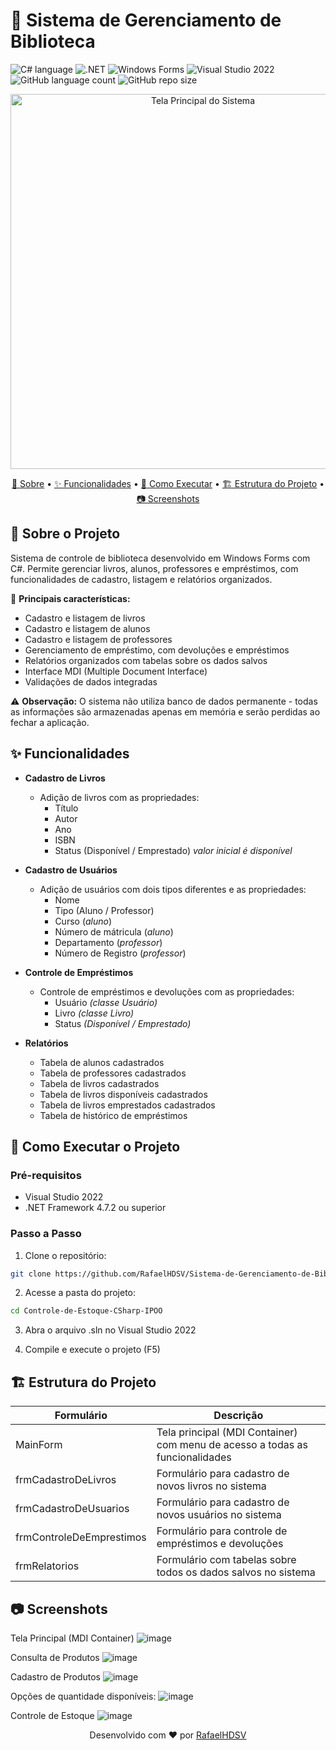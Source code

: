 # 📙 Sistema de Gerenciamento de Biblioteca

![C# language](https://img.shields.io/badge/C%23-239120?style=for-the-badge&logo=csharp&logoColor=white)
![.NET](https://img.shields.io/badge/.NET-512BD4?style=for-the-badge&logo=dotnet&logoColor=white)
![Windows Forms](https://img.shields.io/badge/Windows%20Forms-0078D4?style=for-the-badge&logo=windows&logoColor=white)
![Visual Studio 2022](https://img.shields.io/badge/Visual_Studio-5C2D91?style=for-the-badge&logo=visual%20studio&logoColor=white)
![GitHub language count](https://img.shields.io/github/languages/count/RafaelHDSV/Sistema-de-Gerenciamento-de-Biblioteca?style=for-the-badge)
![GitHub repo size](https://img.shields.io/github/repo-size/RafaelHDSV/Sistema-de-Gerenciamento-de-Biblioteca?style=for-the-badge)

<p align="center">
  <img src="https://github.com/user-attachments/assets/86f75661-ebb2-4f13-a40a-62d76fbbf9f8" alt="Tela Principal do Sistema" width="600">
</p>

<p align="center">
    <a href="#about">📌 Sobre</a> • 
    <a href="#features">✨ Funcionalidades</a> • 
    <a href="#started">🚀 Como Executar</a> • 
    <a href="#structure">🏗️ Estrutura do Projeto</a> • 
    <a href="#screenshots">📷 Screenshots</a>
</p>

<h2 id="about">📌 Sobre o Projeto</h2>

Sistema de controle de biblioteca desenvolvido em Windows Forms com C#. Permite gerenciar livros, alunos, professores e empréstimos, com funcionalidades de cadastro, listagem e relatórios organizados.

🔹 **Principais características:**
- Cadastro e listagem de livros
- Cadastro e listagem de alunos
- Cadastro e listagem de professores
- Gerenciamento de empréstimo, com devoluções e empréstimos
- Relatórios organizados com tabelas sobre os dados salvos
- Interface MDI (Multiple Document Interface)
- Validações de dados integradas

⚠️ **Observação:** O sistema não utiliza banco de dados permanente - todas as informações são armazenadas apenas em memória e serão perdidas ao fechar a aplicação.

<h2 id="features">✨ Funcionalidades</h2>

- **Cadastro de Livros**
  - Adição de livros com as propriedades:
    - Título
    - Autor
    - Ano
    - ISBN
    - Status (Disponível / Emprestado) _valor inicial é disponível_
  
- **Cadastro de Usuários**
  - Adição de usuários com dois tipos diferentes e as propriedades:
    - Nome
    - Tipo (Aluno / Professor)
    - Curso (_aluno_)
    - Número de mátricula (_aluno_)
    - Departamento (_professor_)
    - Número de Registro (_professor_)

- **Controle de Empréstimos**
  - Controle de empréstimos e devoluções com as propriedades:
    - Usuário _(classe Usuário)_
    - Livro _(classe Livro)_
    - Status _(Disponível / Emprestado)_

- **Relatórios**
  - Tabela de alunos cadastrados
  - Tabela de professores cadastrados
  - Tabela de livros cadastrados
  - Tabela de livros disponíveis cadastrados
  - Tabela de livros emprestados cadastrados
  - Tabela de histórico de empréstimos

<h2 id="started">🚀 Como Executar o Projeto</h2>

### Pré-requisitos
- Visual Studio 2022
- .NET Framework 4.7.2 ou superior

### Passo a Passo

1. Clone o repositório:
```bash
git clone https://github.com/RafaelHDSV/Sistema-de-Gerenciamento-de-Biblioteca.git
```

2.  Acesse a pasta do projeto:
```bash
cd Controle-de-Estoque-CSharp-IPOO
```

3.  Abra o arquivo .sln no Visual Studio 2022

4.  Compile e execute o projeto (F5)

<h2 id="structure">🏗️ Estrutura do Projeto</h2>

| Formulário | Descrição
|----------------------|-----------------------------------------------------
| MainForm | Tela principal (MDI Container) com menu de acesso a todas as funcionalidades
| frmCadastroDeLivros | Formulário para cadastro de novos livros no sistema
| frmCadastroDeUsuarios | Formulário para cadastro de novos usuários no sistema
| frmControleDeEmprestimos | Formulário para controle de empréstimos e devoluções
| frmRelatorios | Formulário com tabelas sobre todos os dados salvos no sistema

<h2 id="screenshots">📷 Screenshots</h2>

Tela Principal (MDI Container)
![image](https://github.com/user-attachments/assets/aca14c72-377e-47f7-ba54-8c43405fc1ef)

Consulta de Produtos
![image](https://github.com/user-attachments/assets/917073ae-ba17-40fc-9d39-23240bdd8ad6)

Cadastro de Produtos
![image](https://github.com/user-attachments/assets/207ac9eb-92d1-4e53-931a-47e09da6bac3)

Opções de quantidade disponíveis:
![image](https://github.com/user-attachments/assets/8b887a92-91b9-4546-aa2a-3f148a63c8cd)

Controle de Estoque
![image](https://github.com/user-attachments/assets/fa815907-1436-4fa8-bcf8-7848a27561b2)

<p align="center"> Desenvolvido com ❤️ por <a href="https://github.com/RafaelHDSV">RafaelHDSV</a> </p>
